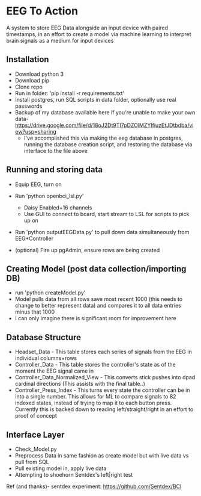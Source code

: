 # EEG To Action

A system to store EEG Data alongside an input device with paired timestamps, in an effort to create a model via machine learning to interpret brain signals as a medium for input devices

## Installation

* Download python 3
* Download pip
* Clone repo
* Run in folder: 'pip install -r requirements.txt'
* Install postgres, run SQL scripts in data folder, optionally use real passwords
* Backup of my database available here if you're unable to make your own data- https://drive.google.com/file/d/18oJ2Dt9TI7pDZOlMZYIfiuzEtJDtbdba/view?usp=sharing 
  * I've accomplished this via making the eeg database in postgres, running the database creation script, and restoring the database via interface to the file above

## Running and storing data
* Equip EEG, turn on
* Run 'python openbci_lsl.py'
  * Daisy Enabled+16 channels
  * Use GUI to connect to board, start stream to LSL for scripts to pick up on

* Run 'python outputEEGData.py' to pull down data simultaneously from EEG+Controller
* (optional) Fire up pgAdmin, ensure rows are being created

## Creating Model (post data collection/importing DB)
* run 'python createModel.py' 
* Model pulls data from all rows save most recent 1000 (this needs to change to better represent data) and compares it to all data entries minus that 1000
* I can only imagine there is significant room for improvement here

## Database Structure
* Headset_Data - This table stores each series of signals from the EEG in individual columns+rows
* Controller_Data - This table stores the controller's state as of the moment the EEG signal came in
* Controller_Data_Normalized_View - This converts stick pushes into dpad cardinal directions (This assists with the final table..)
* Controller_Press_Index - This turns every state the controller can be in into a single number.  This allows for ML to compare signals to 82 indexed states, instead of trying to map it to each button press.  Currently this is backed down to reading left/straight/right in an effort to proof of concept

## Interface Layer
* Check_Model.py
* Preprocess Data in same fashion as create model but with live data vs pull from SQL
* Pull existing model in, apply live data
* Attempting to shoehorn Sentdex's left|right test








Ref (and thanks)- sentdex experiment: https://github.com/Sentdex/BCI
